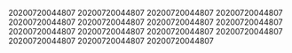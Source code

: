 20200720044807
20200720044807
20200720044807
20200720044807
20200720044807
20200720044807
20200720044807
20200720044807
20200720044807
20200720044807
20200720044807
20200720044807
20200720044807
20200720044807
20200720044807
